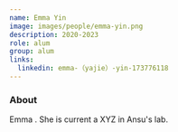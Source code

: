 ```yaml
---
name: Emma Yin
image: images/people/emma-yin.png
description: 2020-2023
role: alum
group: alum
links:
  linkedin: emma-（yajie）-yin-173776118
---
```


### About
Emma . She is current a XYZ in Ansu's lab.

